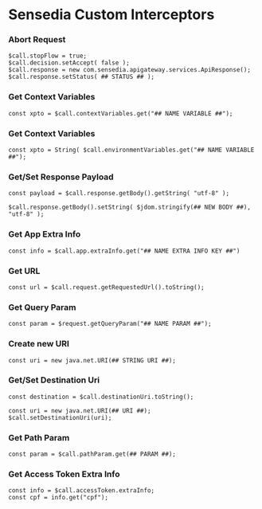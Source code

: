# Sensedia Custom Interceptors 

### Abort Request
```
$call.stopFlow = true;  
$call.decision.setAccept( false );  
$call.response = new com.sensedia.apigateway.services.ApiResponse();
$call.response.setStatus( ## STATUS ## );
```

### Get Context Variables
```
const xpto = $call.contextVariables.get("## NAME VARIABLE ##");
```

### Get Context Variables
```
const xpto = String( $call.environmentVariables.get("## NAME VARIABLE ##");
```

### Get/Set Response Payload
```
const payload = $call.response.getBody().getString( "utf-8" );
```
```
$call.response.getBody().setString( $jdom.stringify(## NEW BODY ##), "utf-8" );
```

### Get App Extra Info
```
const info = $call.app.extraInfo.get("## NAME EXTRA INFO KEY ##")
```

### Get URL
```
const url = $call.request.getRequestedUrl().toString();
```

### Get Query Param
```
const param = $request.getQueryParam("## NAME PARAM ##");
```

### Create new URI
```
const uri = new java.net.URI(## STRING URI ##);
```

### Get/Set Destination Uri
```
const destination = $call.destinationUri.toString();
```
```
const uri = new java.net.URI(## URI ##);
$call.setDestinationUri(uri);
```

### Get Path Param
```
const param = $call.pathParam.get(## PARAM ##);
```

### Get Access Token Extra Info
```
const info = $call.accessToken.extraInfo;
const cpf = info.get("cpf");
```
